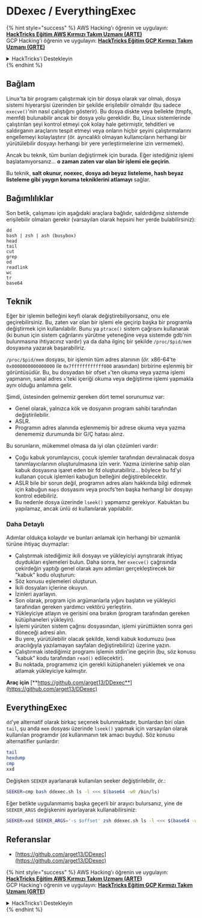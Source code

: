 # DDexec / EverythingExec

{% hint style="success" %}
AWS Hacking'ı öğrenin ve uygulayın: <img src="/.gitbook/assets/arte.png" alt="" data-size="line">[**HackTricks Eğitim AWS Kırmızı Takım Uzmanı (ARTE)**](https://training.hacktricks.xyz/courses/arte)<img src="/.gitbook/assets/arte.png" alt="" data-size="line">\
GCP Hacking'i öğrenin ve uygulayın: <img src="/.gitbook/assets/grte.png" alt="" data-size="line">[**HackTricks Eğitim GCP Kırmızı Takım Uzmanı (GRTE)**<img src="/.gitbook/assets/grte.png" alt="" data-size="line">](https://training.hacktricks.xyz/courses/grte)

<details>

<summary>HackTricks'i Destekleyin</summary>

* [**Abonelik planlarını**](https://github.com/sponsors/carlospolop) kontrol edin!
* 💬 [**Discord grubuna**](https://discord.gg/hRep4RUj7f) katılın veya [**telegram grubuna**](https://t.me/peass) katılın veya bizi **Twitter** 🐦 [**@hacktricks\_live**](https://twitter.com/hacktricks\_live)** takip edin.**
* **Hacking püf noktalarını paylaşarak PR göndererek HackTricks**](https://github.com/carlospolop/hacktricks) ve [**HackTricks Cloud**](https://github.com/carlospolop/hacktricks-cloud) github depolarına katkıda bulunun.

</details>
{% endhint %}

## Bağlam

Linux'ta bir programı çalıştırmak için bir dosya olarak var olmalı, dosya sistemi hiyerarşisi üzerinden bir şekilde erişilebilir olmalıdır (bu sadece `execve()`'nin nasıl çalıştığını gösterir). Bu dosya diskte veya bellekte (tmpfs, memfd) bulunabilir ancak bir dosya yolu gereklidir. Bu, Linux sistemlerinde çalıştırılan şeyi kontrol etmeyi çok kolay hale getirmiştir, tehditleri ve saldırganın araçlarını tespit etmeyi veya onların hiçbir şeyini çalıştırmalarını engellemeyi kolaylaştırır (_ör._ ayrıcalıklı olmayan kullanıcıların herhangi bir yürütülebilir dosyayı herhangi bir yere yerleştirmelerine izin vermemek).

Ancak bu teknik, tüm bunları değiştirmek için burada. Eğer istediğiniz işlemi başlatamıyorsanız... **o zaman zaten var olan bir işlemi ele geçirin**.

Bu teknik, **salt okunur, noexec, dosya adı beyaz listeleme, hash beyaz listeleme gibi yaygın koruma tekniklerini atlamayı** sağlar.

## Bağımlılıklar

Son betik, çalışması için aşağıdaki araçlara bağlıdır, saldırdığınız sistemde erişilebilir olmaları gerekir (varsayılan olarak hepsini her yerde bulabilirsiniz):
```
dd
bash | zsh | ash (busybox)
head
tail
cut
grep
od
readlink
wc
tr
base64
```
## Teknik

Eğer bir işlemin belleğini keyfi olarak değiştirebiliyorsanız, onu ele geçirebilirsiniz. Bu, zaten var olan bir işlemi ele geçirip başka bir programla değiştirmek için kullanılabilir. Bunu ya `ptrace()` sistem çağrısını kullanarak (ki bunun için sistem çağrılarını yürütme yeteneğine veya sistemde gdb'nin bulunmasına ihtiyacınız vardır) ya da daha ilginç bir şekilde `/proc/$pid/mem` dosyasına yazarak başarabiliriz.

`/proc/$pid/mem` dosyası, bir işlemin tüm adres alanının (_ör._ x86-64'te `0x0000000000000000` ile `0x7ffffffffffff000` arasından) birbirine eşlenmiş bir görüntüsüdür. Bu, bu dosyadan bir ofset `x`'ten okuma veya yazma işlemi yapmanın, sanal adres `x`'teki içeriği okuma veya değiştirme işlemi yapmakla aynı olduğu anlamına gelir.

Şimdi, üstesinden gelmemiz gereken dört temel sorunumuz var:

* Genel olarak, yalnızca kök ve dosyanın program sahibi tarafından değiştirilebilir.
* ASLR.
* Programın adres alanında eşlenmemiş bir adrese okuma veya yazma denememiz durumunda bir G/Ç hatası alırız.

Bu sorunların, mükemmel olmasa da iyi olan çözümleri vardır:

* Çoğu kabuk yorumlayıcısı, çocuk işlemler tarafından devralınacak dosya tanımlayıcılarının oluşturulmasına izin verir. Yazma izinlerine sahip olan kabuk dosyasına işaret eden bir fd oluşturabiliriz... böylece bu fd'yi kullanan çocuk işlemleri kabuğun belleğini değiştirebilecektir.
* ASLR bile bir sorun değil, programın adres alanı hakkında bilgi edinmek için kabuğun `maps` dosyasını veya procfs'ten başka herhangi bir dosyayı kontrol edebiliriz.
* Bu nedenle dosya üzerinde `lseek()` yapmamız gerekiyor. Kabuktan bu yapılamaz, ancak ünlü `dd` kullanılarak yapılabilir.

### Daha Detaylı

Adımlar oldukça kolaydır ve bunları anlamak için herhangi bir uzmanlık türüne ihtiyaç duymazlar:

* Çalıştırmak istediğimiz ikili dosyayı ve yükleyiciyi ayrıştırarak ihtiyaç duydukları eşlemeleri bulun. Daha sonra, her `execve()` çağrısında çekirdeğin yaptığı genel olarak aynı adımları gerçekleştirecek bir "kabuk" kodu oluşturun:
* Söz konusu eşlemeleri oluşturun.
* İkili dosyaları içlerine okuyun.
* İzinleri ayarlayın.
* Son olarak, program için argümanlarla yığını başlatın ve yükleyici tarafından gereken yardımcı vektörü yerleştirin.
* Yükleyiciye atlayın ve gerisini ona bırakın (program tarafından gereken kütüphaneleri yükleyin).
* İşlemi yürüten sistem çağrısı dosyasından, işlemi yürüttükten sonra geri döneceği adresi alın.
* Bu yere, yürütülebilir olacak şekilde, kendi kabuk kodumuzu (`mem` aracılığıyla yazılamayan sayfaları değiştirebiliriz) üzerine yazın.
* Çalıştırmak istediğimiz programı işlemin stdin'ine geçirin (bu, söz konusu "kabuk" kodu tarafından `read()` edilecektir).
* Bu noktada, programımız için gerekli kütüphaneleri yüklemek ve ona atlamak yükleyiciye kalmıştır.

**Araç için** [**https://github.com/arget13/DDexec**](https://github.com/arget13/DDexec)

## EverythingExec

`dd`'ye alternatif olarak birkaç seçenek bulunmaktadır, bunlardan biri olan `tail`, şu anda `mem` dosyası üzerinde `lseek()` yapmak için varsayılan olarak kullanılan programdır (`dd` kullanmanın tek amacı buydu). Söz konusu alternatifler şunlardır:
```bash
tail
hexdump
cmp
xxd
```
Değişken `SEEKER` ayarlanarak kullanılan seeker değiştirilebilir, _ör._:
```bash
SEEKER=cmp bash ddexec.sh ls -l <<< $(base64 -w0 /bin/ls)
```
Eğer betikte uygulanmamış başka geçerli bir arayıcı bulursanız, yine de `SEEKER_ARGS` değişkenini ayarlayarak kullanabilirsiniz:
```bash
SEEKER=xxd SEEKER_ARGS='-s $offset' zsh ddexec.sh ls -l <<< $(base64 -w0 /bin/ls)
```
## Referanslar
* [https://github.com/arget13/DDexec](https://github.com/arget13/DDexec)

{% hint style="success" %}
AWS Hacking'ı öğrenin ve uygulayın:<img src="/.gitbook/assets/arte.png" alt="" data-size="line">[**HackTricks Eğitim AWS Kırmızı Takım Uzmanı (ARTE)**](https://training.hacktricks.xyz/courses/arte)<img src="/.gitbook/assets/arte.png" alt="" data-size="line">\
GCP Hacking'ı öğrenin ve uygulayın: <img src="/.gitbook/assets/grte.png" alt="" data-size="line">[**HackTricks Eğitim GCP Kırmızı Takım Uzmanı (GRTE)**<img src="/.gitbook/assets/grte.png" alt="" data-size="line">](https://training.hacktricks.xyz/courses/grte)

<details>

<summary>HackTricks'i Destekleyin</summary>

* [**Abonelik planlarını**](https://github.com/sponsors/carlospolop) kontrol edin!
* 💬 [**Discord grubuna**](https://discord.gg/hRep4RUj7f) katılın veya [**telegram grubuna**](https://t.me/peass) katılın veya bizi **Twitter** 🐦 [**@hacktricks\_live**](https://twitter.com/hacktricks\_live)** takip edin.**
* **Hacking püf noktalarını paylaşarak PR göndererek** [**HackTricks**](https://github.com/carlospolop/hacktricks) ve [**HackTricks Cloud**](https://github.com/carlospolop/hacktricks-cloud) github depolarına katkıda bulunun.

</details>
{% endhint %}
